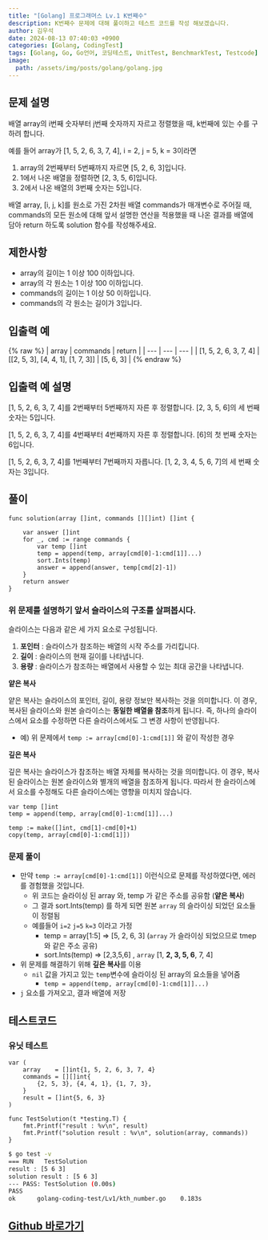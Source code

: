 ```yaml
---
title: "[Golang] 프로그래머스 Lv.1 K번째수"
description: K번째수 문제에 대해 풀이하고 테스트 코드를 작성 해보겠습니다.
author: 김우석
date: 2024-08-13 07:40:03 +0900
categories: [Golang, CodingTest]
tags: [Golang, Go, Go언어, 코딩테스트, UnitTest, BenchmarkTest, Testcode]
image:
  path: /assets/img/posts/golang/golang.jpg
---
```


## 문제 설명
배열 array의 i번째 숫자부터 j번째 숫자까지 자르고 정렬했을 때, k번째에 있는 수를 구하려 합니다.

예를 들어 array가 [1, 5, 2, 6, 3, 7, 4], i = 2, j = 5, k = 3이라면

1. array의 2번째부터 5번째까지 자르면 [5, 2, 6, 3]입니다.
2. 1에서 나온 배열을 정렬하면 [2, 3, 5, 6]입니다.
3. 2에서 나온 배열의 3번째 숫자는 5입니다.

배열 array, [i, j, k]를 원소로 가진 2차원 배열 commands가 매개변수로 주어질 때, commands의 모든 원소에 대해 앞서 설명한 연산을 적용했을 때 나온 결과를 배열에 담아 return 하도록 solution 함수를 작성해주세요.


## 제한사항
- array의 길이는 1 이상 100 이하입니다.
- array의 각 원소는 1 이상 100 이하입니다.
- commands의 길이는 1 이상 50 이하입니다.
- commands의 각 원소는 길이가 3입니다.


## 입출력 예
{% raw %}
| array | commands | return |
| --- | --- | --- |
| \[1, 5, 2, 6, 3, 7, 4\] | \[\[2, 5, 3\], \[4, 4, 1\], \[1, 7, 3\]\] | \[5, 6, 3\] |
{% endraw %}


## 입출력 예 설명
[1, 5, 2, 6, 3, 7, 4]를 2번째부터 5번째까지 자른 후 정렬합니다. [2, 3, 5, 6]의 세 번째 숫자는 5입니다.

[1, 5, 2, 6, 3, 7, 4]를 4번째부터 4번째까지 자른 후 정렬합니다. [6]의 첫 번째 숫자는 6입니다.

[1, 5, 2, 6, 3, 7, 4]를 1번째부터 7번째까지 자릅니다. [1, 2, 3, 4, 5, 6, 7]의 세 번째 숫자는 3입니다.


## 풀이 
```golang
func solution(array []int, commands [][]int) []int {

	var answer []int
	for _, cmd := range commands {
		var temp []int
		temp = append(temp, array[cmd[0]-1:cmd[1]]...)
		sort.Ints(temp)
		answer = append(answer, temp[cmd[2]-1])
	}
	return answer
}
```

### 위 문제를 설명하기 앞서 슬라이스의 구조를 살펴봅시다.
슬라이스는 다음과 같은 세 가지 요소로 구성됩니다.

1. **포인터** : 슬라이스가 참조하는 배열의 시작 주소를 가리킵니다.
2. **길이** : 슬라이스의 현재 길이를 나타냅니다.
3. **용량** : 슬라이스가 참조하는 배열에서 사용할 수 있는 최대 공간을 나타냅니다.

**얕은 복사**

얕은 복사는 슬라이스의 포인터, 길이, 용량 정보만 복사하는 것을 의미합니다. 이 경우, 복사된 슬라이스와 원본 슬라이스는 **동일한 배열을 참조**하게 됩니다. 즉, 하나의 슬라이스에서 요소를 수정하면 다른 슬라이스에서도 그 변경 사항이 반영됩니다.

- 예) 위 문제에서 `temp := array[cmd[0]-1:cmd[1]]` 와 같이 작성한 경우

**깊은 복사**

깊은 복사는 슬라이스가 참조하는 배열 자체를 복사하는 것을 의미합니다. 이 경우, 복사된 슬라이스는 원본 슬라이스와 별개의 배열을 참조하게 됩니다. 따라서 한 슬라이스에서 요소를 수정해도 다른 슬라이스에는 영향을 미치지 않습니다.

```golang
var temp []int
temp = append(temp, array[cmd[0]-1:cmd[1]]...)
```

```golang
temp := make([]int, cmd[1]-cmd[0]+1)
copy(temp, array[cmd[0]-1:cmd[1]])
```


### 문제 풀이
- 만약 `temp := array[cmd[0]-1:cmd[1]]` 이런식으로 문제를 작성하였다면, 에러를 경험했을 것입니다.
	- 위 코드는 슬라이싱 된 array 와, temp 가 같은 주소를 공유함 (**얕은 복사**)
	- 그 결과 sort.Ints(temp) 를 하게 되면 원본 `array` 의 슬라이싱 되었던 요소들이 정렬됨
	- 예를들어 `i=2` `j=5` `k=3` 이라고 가정
		- temp = array[1:5] => [5, 2, 6, 3] (`array` 가 슬라이싱 되었으므로 tmep 와 같은 주소 공유)
		- sort.Ints(temp) => [2,3,5,6] , `array` [1, **2, 3, 5, 6**, 7, 4]
- 위 문제를 해결하기 위해 **깊은 복사**를 이용
	- `nil` 값을 가지고 있는 `temp`변수에 슬라이싱 된 array의 요소들을 넣어줌
		- `temp = append(temp, array[cmd[0]-1:cmd[1]]...)`
- `j` 요소를 가져오고, 결과 배열에 저장


## 테스트코드
### 유닛 테스트
```golang
var (
	array    = []int{1, 5, 2, 6, 3, 7, 4}
	commands = [][]int{
		{2, 5, 3}, {4, 4, 1}, {1, 7, 3},
	}
	result = []int{5, 6, 3}
)

func TestSolution(t *testing.T) {
	fmt.Printf("result : %v\n", result)
	fmt.Printf("solution result : %v\n", solution(array, commands))
}
```

```bash
$ go test -v
=== RUN   TestSolution
result : [5 6 3]
solution result : [5 6 3]
--- PASS: TestSolution (0.00s)
PASS
ok      golang-coding-test/Lv1/kth_number.go    0.183s
```

## [Github 바로가기](https://github.com/kr-goos/golang-coding-test/tree/master/programmers/Lv1/kth_number)